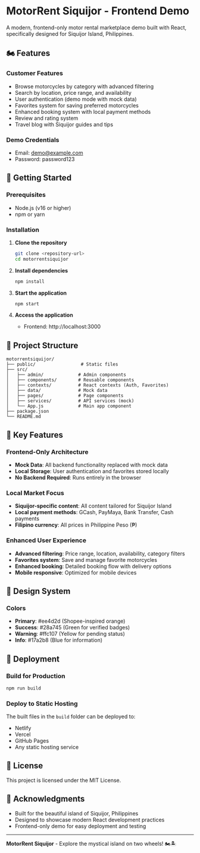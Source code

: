 # MotorRent Siquijor - Frontend Demo

A modern, frontend-only motor rental marketplace demo built with React, specifically designed for Siquijor Island, Philippines.

## 🏍️ Features

### Customer Features
- Browse motorcycles by category with advanced filtering
- Search by location, price range, and availability
- User authentication (demo mode with mock data)
- Favorites system for saving preferred motorcycles
- Enhanced booking system with local payment methods
- Review and rating system
- Travel blog with Siquijor guides and tips

### Demo Credentials
- Email: demo@example.com
- Password: password123

## 🚀 Getting Started

### Prerequisites
- Node.js (v16 or higher)
- npm or yarn

### Installation

1. **Clone the repository**
   ```bash
   git clone <repository-url>
   cd motorrentsiquijor
   ```

2. **Install dependencies**
   ```bash
   npm install
   ```

3. **Start the application**
   ```bash
   npm start
   ```

4. **Access the application**
   - Frontend: http://localhost:3000

## 📁 Project Structure

```
motorrentsiquijor/
├── public/                 # Static files
├── src/
│   ├── admin/             # Admin components
│   ├── components/        # Reusable components
│   ├── contexts/          # React contexts (Auth, Favorites)
│   ├── data/              # Mock data
│   ├── pages/             # Page components
│   ├── services/          # API services (mock)
│   └── App.js             # Main app component
├── package.json
└── README.md
```

## 🌟 Key Features

### Frontend-Only Architecture
- **Mock Data**: All backend functionality replaced with mock data
- **Local Storage**: User authentication and favorites stored locally
- **No Backend Required**: Runs entirely in the browser

### Local Market Focus
- **Siquijor-specific content**: All content tailored for Siquijor Island
- **Local payment methods**: GCash, PayMaya, Bank Transfer, Cash payments
- **Filipino currency**: All prices in Philippine Peso (₱)

### Enhanced User Experience
- **Advanced filtering**: Price range, location, availability, category filters
- **Favorites system**: Save and manage favorite motorcycles
- **Enhanced booking**: Detailed booking flow with delivery options
- **Mobile responsive**: Optimized for mobile devices

## 🎨 Design System

### Colors
- **Primary**: #ee4d2d (Shopee-inspired orange)
- **Success**: #28a745 (Green for verified badges)
- **Warning**: #ffc107 (Yellow for pending status)
- **Info**: #17a2b8 (Blue for information)

## 🚀 Deployment

### Build for Production
```bash
npm run build
```

### Deploy to Static Hosting
The built files in the `build` folder can be deployed to:
- Netlify
- Vercel
- GitHub Pages
- Any static hosting service

## 📄 License

This project is licensed under the MIT License.

## 🙏 Acknowledgments

- Built for the beautiful island of Siquijor, Philippines
- Designed to showcase modern React development practices
- Frontend-only demo for easy deployment and testing

---

**MotorRent Siquijor** - Explore the mystical island on two wheels! 🏍️🏝️